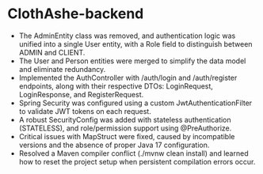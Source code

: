 # ClothAshe-backend
* The AdminEntity class was removed, and authentication logic was unified into a single User entity, with a Role field to distinguish between ADMIN and CLIENT.
* The User and Person entities were merged to simplify the data model and eliminate redundancy.
* Implemented the AuthController with /auth/login and /auth/register endpoints, along with their respective DTOs: LoginRequest, LoginResponse, and RegisterRequest.
* Spring Security was configured using a custom JwtAuthenticationFilter to validate JWT tokens on each request.
* A robust SecurityConfig was added with stateless authentication (STATELESS), and role/permission support using @PreAuthorize.
* Critical issues with MapStruct were fixed, caused by incompatible versions and the absence of proper Java 17 configuration.
* Resolved a Maven compiler conflict (./mvnw clean install) and learned how to reset the project setup when persistent compilation errors occur.

